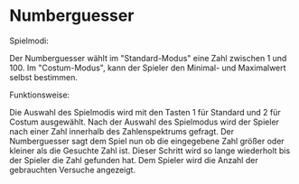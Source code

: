 # Numberguesser

Spielmodi:

Der Numberguesser wählt im "Standard-Modus" eine Zahl zwischen 1 und 100.
Im "Costum-Modus", kann der Spieler den Minimal- und Maximalwert selbst bestimmen.

Funktionsweise:

Die Auswahl des Spielmodis wird mit den Tasten 1 für Standard und 2 für Costum ausgewählt.
Nach der Auswahl des Spielmodus wird der Spieler nach einer Zahl innerhalb des Zahlenspektrums gefragt.
Der Numberguesser sagt dem Spiel nun ob die eingegebene Zahl größer oder kleiner als die Gesuchte Zahl ist.
Dieser Schritt wird so lange wiederholt bis der Spieler die Zahl gefunden hat.
Dem Spieler wird die Anzahl der gebrauchten Versuche angezeigt.
